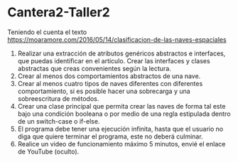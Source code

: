 # Cantera2-Taller2

Teniendo el cuenta el texto https://moaramore.com/2016/05/14/clasificacion-de-las-naves-espaciales
1) Realizar una extracción de atributos genéricos abstractos e interfaces, que puedas identificar en el artículo. Crear las interfaces y clases abstractas que creas convenientes según la lectura.
2) Crear al menos dos comportamientos abstractos de una nave.
3) Crear al menos cuatro tipos de naves diferentes con diferentes comportamiento, si es posible hacer una sobrecarga y una sobreescritura de métodos.
4) Crear una clase principal que permita crear las naves de forma tal este bajo una condición booleana o por medio de una regla estipulada dentro de un switch-case o if-else.
5) El programa debe tener una ejecución infinita, hasta que el usuario no diga que quiere terminar el programa, este no deberá culminar.
6) Realice un video de funcionamiento máximo 5 minutos, envié el enlace de YouTube (oculto).

